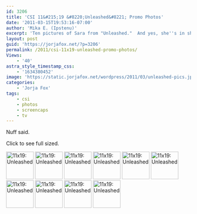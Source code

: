 ```yaml
---
id: 3206
title: 'CSI 11&#215;19 &#8220;Unleashed&#8221; Promo Photos'
date: '2011-03-15T19:53:16-07:00'
author: 'Mika E. (Ipstenu)'
excerpt: 'Ten pictures of Sara from "Unleashed."  And yes, she''s in shots with Heather. Winning!'
layout: post
guid: 'https://jorjafox.net/?p=3206'
permalink: /2011/csi-11x19-unleashed-promo-photos/
Views:
    - '40'
astra_style_timestamp_css:
    - '1634380452'
image: 'https://static.jorjafox.net/wordpress/2011/03/unleashed-pics.jpg'
categories:
    - 'Jorja Fox'
tags:
    - csi
    - photos
    - screencaps
    - tv
---
```


Nuff said.

Click to see full sized.

<a href="https://jorjafox.net/gallery/tv/csi/pub/s11/stills/1119-unleashed01.jpg" title="11x19: Unleashed"><img src="https://jorjafox.net/gallery/cache/tv/csi/pub/s11/stills/1119-unleashed01_200_cw200_ch200_thumb.jpg" width="75" height="75" class="zenphoto" alt="11x19: Unleashed" /></a> <a href="https://jorjafox.net/gallery/tv/csi/pub/s11/stills/1119-unleashed02.jpg" title="11x19: Unleashed"><img src="https://jorjafox.net/gallery/cache/tv/csi/pub/s11/stills/1119-unleashed02_200_cw200_ch200_thumb.jpg" width="75" height="75" class="zenphoto" alt="11x19: Unleashed" /></a> <a href="https://jorjafox.net/gallery/tv/csi/pub/s11/stills/1119-unleashed03.jpg" title="11x19: Unleashed"><img src="https://jorjafox.net/gallery/cache/tv/csi/pub/s11/stills/1119-unleashed03_200_cw200_ch200_thumb.jpg" width="75" height="75" class="zenphoto" alt="11x19: Unleashed" /></a> <a href="https://jorjafox.net/gallery/tv/csi/pub/s11/stills/1119-unleashed04.jpg" title="11x19: Unleashed"><img src="https://jorjafox.net/gallery/cache/tv/csi/pub/s11/stills/1119-unleashed04_200_cw200_ch200_thumb.jpg" width="75" height="75" class="zenphoto" alt="11x19: Unleashed" /></a> <a href="https://jorjafox.net/gallery/tv/csi/pub/s11/stills/1119-unleashed05.jpg" title="11x19: Unleashed"><img src="https://jorjafox.net/gallery/cache/tv/csi/pub/s11/stills/1119-unleashed05_200_cw200_ch200_thumb.jpg" width="75" height="75" class="zenphoto" alt="11x19: Unleashed" /></a> <a href="https://jorjafox.net/gallery/tv/csi/pub/s11/stills/1119-unleashed06.jpg" title="11x19: Unleashed"><img src="https://jorjafox.net/gallery/cache/tv/csi/pub/s11/stills/1119-unleashed06_200_cw200_ch200_thumb.jpg" width="75" height="75" class="zenphoto" alt="11x19: Unleashed" /></a> <a href="https://jorjafox.net/gallery/tv/csi/pub/s11/stills/1119-unleashed07.jpg" title="11x19: Unleashed"><img src="https://jorjafox.net/gallery/cache/tv/csi/pub/s11/stills/1119-unleashed07_200_cw200_ch200_thumb.jpg" width="75" height="75" class="zenphoto" alt="11x19: Unleashed" /></a> <a href="https://jorjafox.net/gallery/tv/csi/pub/s11/stills/1119-unleashed08.jpg" title="11x19: Unleashed"><img src="https://jorjafox.net/gallery/cache/tv/csi/pub/s11/stills/1119-unleashed08_200_cw200_ch200_thumb.jpg" width="75" height="75" class="zenphoto" alt="11x19: Unleashed" /></a> <a href="https://jorjafox.net/gallery/tv/csi/pub/s11/stills/1119-unleashed09.jpg" title="11x19: Unleashed"><img src="https://jorjafox.net/gallery/cache/tv/csi/pub/s11/stills/1119-unleashed09_200_cw200_ch200_thumb.jpg" width="75" height="75" class="zenphoto" alt="11x19: Unleashed" /></a> <a href="https://jorjafox.net/gallery/tv/csi/pub/s11/stills/1119-unleashed10.jpg" title="11x19: Unleashed"><img src="https://jorjafox.net/gallery/cache/tv/csi/pub/s11/stills/1119-unleashed10_200_cw200_ch200_thumb.jpg" width="75" height="75" class="zenphoto" alt="11x19: Unleashed" /></a>